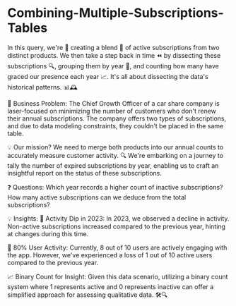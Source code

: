 # Combining-Multiple-Subscriptions-Tables
In this query, we're 🎨 creating a blend 🌟 of active subscriptions from two distinct products. We then take a step back in time ⏪ by dissecting these subscriptions 🔍, grouping them by year 📅, and counting how many have graced our presence each year 📈. It's all about dissecting the data's historical patterns. 📊🕰️

🤔 Business Problem:
The Chief Growth Officer of a car share company is laser-focused on minimizing the number of customers who don't renew their annual subscriptions. The company offers two types of subscriptions, and due to data modeling constraints, they couldn't be placed in the same table.

💡 Our mission? 
We need to merge both products into our annual counts to accurately measure customer activity.
🔍 We're embarking on a journey to tally the number of expired subscriptions by year, enabling us to craft an insightful report on the status of these subscriptions.

❓ Questions:
Which year records a higher count of inactive subscriptions?
How many active subscriptions can we deduce from the total subscriptions?


💡 Insights:
🧐 Activity Dip in 2023: In 2023, we observed a decline in activity. Non-active subscriptions increased compared to the previous year, hinting at changes during this time.

🚫 80% User Activity: Currently, 8 out of 10 users are actively engaging with the app. However, we've experienced a loss of 1 out of 10 active users compared to the previous year.

📈 Binary Count for Insight: Given this data scenario, utilizing a binary count system where 1 represents active and 0 represents inactive can offer a simplified approach for assessing qualitative data. 🛠️🔍
